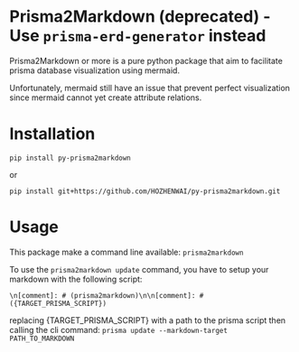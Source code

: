 # Prisma2Markdown (deprecated) - Use `prisma-erd-generator` instead

Prisma2Markdown or more is a pure python package that aim to facilitate 
prisma database visualization using mermaid.

Unfortunately, mermaid still have an issue that prevent perfect visualization since mermaid cannot yet create attribute relations.
# Installation
```
pip install py-prisma2markdown
```
or 
```
pip install git+https://github.com/HOZHENWAI/py-prisma2markdown.git
```
# Usage
This package make a command line available:
```prisma2markdown ```

To use the ```prisma2markdown update``` command, you have to setup your markdown
with the following script:
```
\n[comment]: # (prisma2markdown)\n\n[comment]: # ({TARGET_PRISMA_SCRIPT})
```
replacing {TARGET_PRISMA_SCRIPT} with a path to the prisma script then calling
the cli command: ```prisma update --markdown-target PATH_TO_MARKDOWN```
